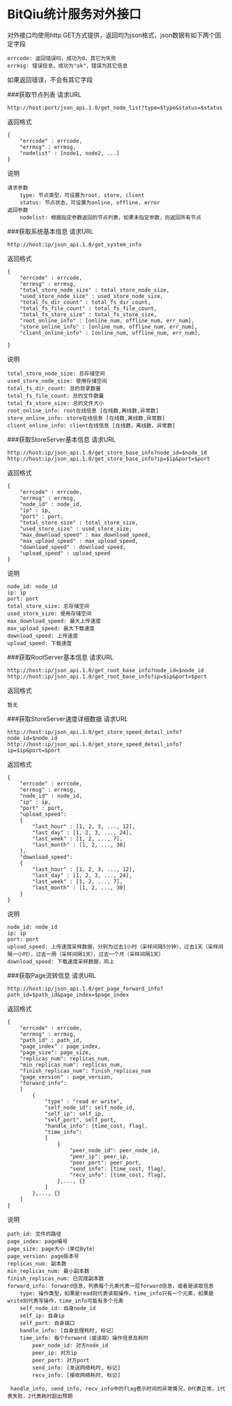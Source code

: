 # BitQiu统计服务对外接口
对外接口均使用http GET方式提供，返回均为json格式，json数据有如下两个固定字段

    errcode: 返回错误吗，成功为0，其它为失败
    errmsg: 错误信息，成功为"ok"，错误为其它信息
    
如果返回错误，不会有其它字段

###获取节点列表
请求URL

    http://host:port/json_api.1.0/get_node_list?type=$type&status=$status

返回格式

    {
        "errcode" : errcode,
        "errmsg" : errmsg,
        "nodelist" : [node1, node2, ...]
    }
    
说明

    请求参数
        type: 节点类型，可设置为root, store, client
        status: 节点状态，可设置为online, offline, error
    返回参数
        nodelist: 根据指定参数返回的节点列表，如果未指定参数，则返回所有节点
    
    
###获取系统基本信息
请求URL

    http://host:ip/json_api.1.0/get_system_info
    
返回格式

    {
        "errcode" : errcode,
        "errmsg" : errmsg,
        "total_store_node_size" : total_store_node_size,
        "used_store_node_size" : used_store_node_size,
        "total_fs_dir_count" : total_fs_dir_count,
        "total_fs_file_count" : total_fs_file_count,
        "total_fs_store_size" : total_fs_store_size,
        "root_online_info" : [online_num, offline_num, err_num],
        "store_online_info" : [online_num, offline_num, err_num],
        "client_online_info" : [online_num, offline_num, err_num],
        
    }
    
说明

    total_store_node_size: 总存储空间
    used_store_node_size: 使用存储空间
    total_fs_dir_count: 总的目录数量
    total_fs_file_count: 总的文件数量
    total_fs_store_size: 总的文件大小
    root_online_info: root在线信息 [在线数,离线数,异常数]
    store_online_info: store在线信息 [在线数,离线数,异常数]
    client_online_info: client在线信息 [在线数，离线数，异常数]
    
###获取StoreServer基本信息
请求URL

    http://host:ip/json_api.1.0/get_store_base_info?node_id=$node_id
    http://host:ip/json_api.1.0/get_store_base_info?ip=$ip&port=$port
    
返回格式

    {
        "errcode" : errcode,
        "errmsg" : errmsg,
        "node_id" : node_id,
        "ip" : ip,
        "port" : port,
        "total_store_size" : total_store_size,
        "used_store_size" : used_store_size,
        "max_download_speed" : max_download_speed,
        "max_upload_speed" : max_upload_speed,
        "download_speed" : download_speed,
        "upload_speed" : upload_speed
    }
    
说明

    node_id: node_id
    ip: ip
    port: port 
    total_store_size: 总存储空间
    used_store_size: 使用存储空间
    max_download_speed: 最大上传速度
    max_upload_speed: 最大下载速度
    download_speed: 上传速度
    upload_speed: 下载速度
    
    
###获取RootServer基本信息
请求URL

    http://host:ip/json_api.1.0/get_root_base_info?node_id=$node_id
    http://host:ip/json_api.1.0/get_root_base_info?ip=$ip&port=$port
    
返回格式

    暂无
    
###获取StoreServer速度详细数据
请求URL
    
    http://host:ip/json_api.1.0/get_store_speed_detail_info?node_id=$node_id
    http://host:ip/json_api.1.0/get_store_speed_detail_info?ip=$ip&port=$port
    
返回格式

    {
        "errcode" : errcode,
        "errmsg" : errmsg,
        "node_id" : node_id,
        "ip" : ip,
        "port" : port,
        "upload_speed":
        {
            "last_hour" : [1, 2, 3, ..., 12],
            "last_day" : [1, 2, 3, ..., 24],
            "last_week" : [1, 2, ..., 7],
            "last_month" : [1, 2, ..., 30]
        },
        "download_speed":
        {
            "last_hour" : [1, 2, 3, ..., 12],
            "last_day" : [1, 2, 3, ..., 24],
            "last_week" : [1, 2, ..., 7],
            "last_month" : [1, 2, ..., 30]
        }
    }
    
说明

    node_id: node_id
    ip: ip
    port: port
    upload_speed: 上传速度采样数据，分别为过去1小时（采样间隔5分钟），过去1天（采样间隔一小时），过去一周（采样间隔1天），过去一个月（采样间隔1天）
    download_speed: 下载速度采样数据，同上
    
###获取Page流转信息
请求URL

    http://host:ip/json_api.1.0/get_page_forward_info?path_id=$path_id&page_index=$page_index
    
返回格式

    {
        "errcode" : errcode,
        "errmsg" : errmsg,
        "path_id" : path_id,
        "page_index" : page_index,
        "page_size": page_size,
        "replicas_num": replicas_num,
        "min_replicas_num": replicas_num,
        "finish_replicas_num": finish_replicas_num
        "page_version" : page_version,
        "forward_info": 
        [
            {
                "type" : "read or write",
                "self_node_id": self_node_id,
                "self_ip": self_ip,
                "self_port", self_port,
                "handle_info": [time_cost, flag],
                "time_info": 
                [
                    {
                        "peer_node_id": peer_node_id,
                        "peer_ip": peer_ip,
                        "peer_port": peer_port,
                        "send_info": [time_cost, flag],
                        "recv_info": [time_cost, flag],
                    },..., {}
                ]
            },..., {}
        ]
    }
    
说明

    path_id: 文件的路径
    page_index: page编号
    page_size: page大小（单位Byte）
    page_version: page版本号
    replicas_num: 副本数
    min_replicas_num: 最小副本数
    finish_replicas_num: 已完成副本数
    forward_info: forward信息，列表每个元素代表一层forward信息，或者是读取信息
        type: 操作类型，如果是read则代表读取操作，time_info只有一个元素，如果是write则代表写操作，time_info可能有多个元素
        self_node_id: 自身node_id
        self_ip: 自身ip
        self_port: 自身端口
        handle_info: [自身处理耗时, 标记］
        time_info: 每个forward（或读取）操作信息及耗时
            peer_node_id: 对方node_id
            peer_ip: 对方ip
            peer_port: 对方port
            send_info: [发送网络耗时, 标记]
            recv_info: [接收网络耗时, 标记]
            
     handle_info, send_info, recv_info中的flag表示时间的异常情况，0代表正常，1代表失败，2代表耗时超出预期
    
    